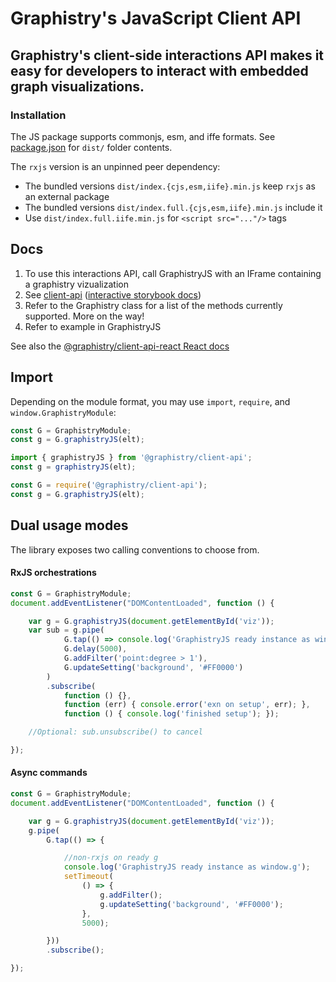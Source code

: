 # Graphistry's JavaScript Client API

## Graphistry's client-side interactions API makes it easy for developers to interact with embedded graph visualizations.

### Installation

The JS package supports commonjs, esm, and iffe formats. See [package.json](package.json) for `dist/` folder contents.

The `rxjs` version is an unpinned peer dependency:
- The bundled versions `dist/index.{cjs,esm,iife}.min.js` keep `rxjs` as an external package
- The bundled versions `dist/index.full.{cjs,esm,iife}.min.js` include it
- Use `dist/index.full.iife.min.js` for `<script src="..."/>` tags

## Docs

1. To use this interactions API, call GraphistryJS with an IFrame containing a graphistry vizualization
1. See [client-api](projects/client-api/README.md) ([interactive storybook docs](https://graphistry.github.io/graphistry-js/?path=/story/graphistry-vanilla-js))
1. Refer to the Graphistry class for a list of the methods currently supported. More on the way!
1. Refer to example in GraphistryJS

See also the [@graphistry/client-api-react React docs](../client-api-react)

## Import

Depending on the module format, you may use `import`, `require`, and `window.GraphistryModule`:

```javascript
const G = GraphistryModule;
const g = G.graphistryJS(elt);
```

```javascript
import { graphistryJS } from '@graphistry/client-api';
const g = graphistryJS(elt);
```

```javascript
const G = require('@graphistry/client-api');
const g = G.graphistryJS(elt);
```

## Dual usage modes

The library exposes two calling conventions to choose from.

#### RxJS orchestrations

```javascript
const G = GraphistryModule;
document.addEventListener("DOMContentLoaded", function () {

    var g = G.graphistryJS(document.getElementById('viz'));
    var sub = g.pipe(
            G.tap(() => console.log('GraphistryJS ready instance as window.g')),
            G.delay(5000),
            G.addFilter('point:degree > 1'),
            G.updateSetting('background', '#FF0000')
        )
        .subscribe(
            function () {},
            function (err) { console.error('exn on setup', err); },
            function () { console.log('finished setup'); });

    //Optional: sub.unsubscribe() to cancel

});
```

#### Async commands

```javascript
const G = GraphistryModule;
document.addEventListener("DOMContentLoaded", function () {

    var g = G.graphistryJS(document.getElementById('viz'));
    g.pipe(
        G.tap(() => {

            //non-rxjs on ready g
            console.log('GraphistryJS ready instance as window.g');
            setTimeout(
                () => {
                    g.addFilter();
                    g.updateSetting('background', '#FF0000');
                },
                5000);

        }))
        .subscribe();

});
```
